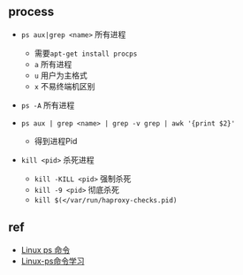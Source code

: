 ## process
  <!-- process   -->
+ `ps aux|grep <name>` 所有进程
    + 需要`apt-get install procps`
    + `a` 所有进程
    + `u` 用户为主格式
    + `x` 不易终端机区别

+ `ps -A` 所有进程

+ `ps aux | grep <name> | grep -v grep | awk '{print $2}'`
    + 得到进程Pid

+ `kill <pid>` 杀死进程
    + `kill -KILL <pid>` 强制杀死
    + `kill -9 <pid>` 彻底杀死
    + `kill $(</var/run/haproxy-checks.pid)`


## ref

+ [Linux ps 命令](https://www.runoob.com/linux/linux-comm-ps.html)
+ [Linux-ps命令学习](https://www.jianshu.com/p/943b90150c10)